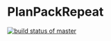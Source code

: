 # PlanPackRepeat
[![build status of master](https://travis-ci.org/saikirankondapalli03/PlanPackRepeat.svg?branch=master)](https://travis-ci.org/saikirankondapalli03/PlanPackRepeat)
